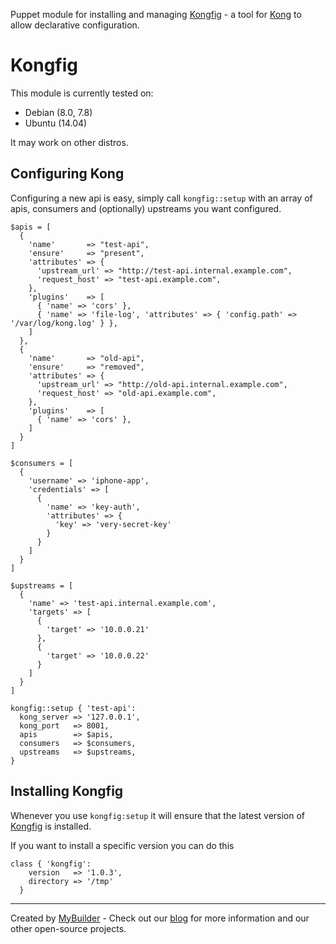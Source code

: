 Puppet module for installing and managing [Kongfig](https://github.com/mybuilder/kongfig) - a tool for [Kong](https://getkong.org/) to allow declarative configuration.

# Kongfig

This module is currently tested on:

 - Debian (8.0, 7.8)
 - Ubuntu (14.04)

It may work on other distros.


## Configuring Kong

Configuring a new api is easy, simply call `kongfig::setup` with an array of apis, consumers and (optionally) upstreams you want configured.

```puppet
$apis = [
  {
    'name'       => "test-api",
    'ensure'     => "present",
    'attributes' => {
      'upstream_url' => "http://test-api.internal.example.com",
      'request_host' => "test-api.example.com",
    },
    'plugins'    => [
      { 'name' => 'cors' },
      { 'name' => 'file-log', 'attributes' => { 'config.path' => '/var/log/kong.log' } },
    ]
  },
  {
    'name'       => "old-api",
    'ensure'     => "removed",
    'attributes' => {
      'upstream_url' => "http://old-api.internal.example.com",
      'request_host' => "old-api.example.com",
    },
    'plugins'    => [
      { 'name' => 'cors' },
    ]
  }
]

$consumers = [
  {
    'username' => 'iphone-app',
    'credentials' => [
      {
        'name' => 'key-auth',
        'attributes' => {
          'key' => 'very-secret-key'
        }
      }
    ]
  }
]

$upstreams = [
  {
    'name' => 'test-api.internal.example.com',
    'targets' => [
      {
        'target' => '10.0.0.21'
      },
      {
        'target' => '10.0.0.22'
      }
    ]
  }
]

kongfig::setup { 'test-api':
  kong_server => '127.0.0.1',
  kong_port   => 8001,
  apis        => $apis,
  consumers   => $consumers,
  upstreams   => $upstreams,
}
```

## Installing Kongfig

Whenever you use `kongfig:setup` it will ensure that the latest version of [Kongfig](https://www.npmjs.com/package/kongfig) is installed.

If you want to install a specific version you can do this

```puppet
class { 'kongfig':
    version   => '1.0.3',
    directory => '/tmp'
  }
```

---
Created by [MyBuilder](http://www.mybuilder.com/) - Check out our [blog](http://tech.mybuilder.com/) for more information and our other open-source projects.
